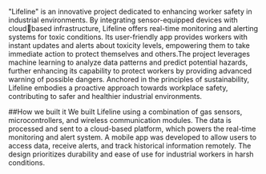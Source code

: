 "Lifeline" is an innovative project dedicated to enhancing worker safety in industrial environments. By integrating sensor-equipped devices with cloudbased infrastructure, Lifeline offers real-time monitoring and alerting systems for toxic conditions. Its user-friendly app provides workers with instant updates and alerts about toxicity levels, empowering them to take immediate action to protect themselves and others.The project leverages machine learning to analyze data patterns and predict potential hazards, further enhancing its capability to protect workers by providing advanced warning of possible dangers.
Anchored in the principles of sustainability, Lifeline embodies a proactive approach towards workplace safety, contributing to safer and healthier industrial environments.

##How we built it
We built Lifeline using a combination of gas sensors, microcontrollers, and wireless communication modules. The data is processed and sent to a cloud-based platform, which powers the real-time monitoring and alert system. A mobile app was developed to allow users to access data, receive alerts, and track historical information remotely. The design prioritizes durability and ease of use for industrial workers in harsh conditions.
